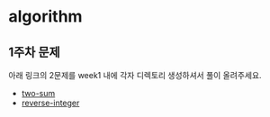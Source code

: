 # algorithm

## 1주차 문제

아래 링크의 2문제를 week1 내에 각자 디렉토리 생성하셔서 풀이 올려주세요.

- [two-sum](https://leetcode.com/problems/two-sum/)
- [reverse-integer](https://leetcode.com/problems/reverse-integer/)
